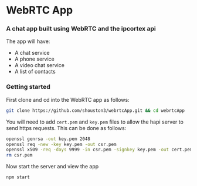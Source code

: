 # WebRTC App

### A chat app built using WebRTC and the ipcortex api

The app will have:
* A chat service
* A phone service
* A video chat service
* A list of contacts

### Getting started

First clone and cd into the WebRTC app as follows:

```bash
git clone https://github.com/shouston3/webrtcApp.git && cd webrtcApp
```

You will need to add `cert.pem` and `key.pem` files to allow the hapi server to send https requests.
This can be done as follows:

```bash
openssl genrsa -out key.pem 2048
openssl req -new -key key.pem -out csr.pem
openssl x509 -req -days 9999 -in csr.pem -signkey key.pem -out cert.pem
rm csr.pem
```

Now start the server and view the app

```bash
npm start
```
